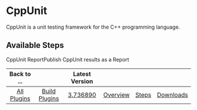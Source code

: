 
CppUnit
=======


CppUnit is a unit testing framework for the C++ programming language.



Available Steps
---------------


CppUnit 
ReportPublish CppUnit results as a Report





|Back to ...||Latest Version||||
| :---: | :---: | :---: | :---: | :---: | :---: |
|[All Plugins](../../index.md)|[Build Plugins](../README.md)|[3.736890](https://raw.githubusercontent.com/UrbanCode/IBM-UCB-PLUGINS/main/files/CppUnit/CppUnit-3.736890.zip)|[Overview](overview.md)|[Steps](steps.md)|[Downloads](downloads.md)|
